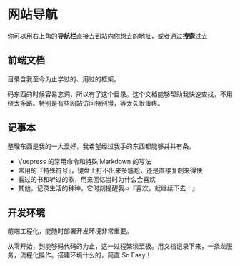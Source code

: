 # 网站导航

你可以用右上角的**导航栏**直接去到站内你想去的地址，或者通过**搜索**过去

## 前端文档

目录含我至今为止学过的、用过的框架。

码东西的时候容易忘词，所以有了这个目录。这个文档能够帮助我快速查找，不用绕太多路。特别是有些网站访问特别慢，等太久很蛋疼。

## 记事本

整理东西是我的一大爱好，我希望经过我手的东西都能够井井有条。

- Vuepress 的常用命令和特殊 Markdown 的写法
- 常用的『特殊符号』，键盘上打不出来多尴尬，还是直接复制来得快
- 看过的书和听过的歌，用来回忆当时为什么会喜欢
- 其他，记录生活的种种，它时刻提醒我➩『喜欢，就继续下去！』

## 开发环境

前端工程化，能随时部署开发环境非常重要。

从零开始，到能够码代码的为止，这一过程繁琐至极。用文档记录下来，一条龙服务，流程化操作。搭建环境什么的，简直 So Easy！